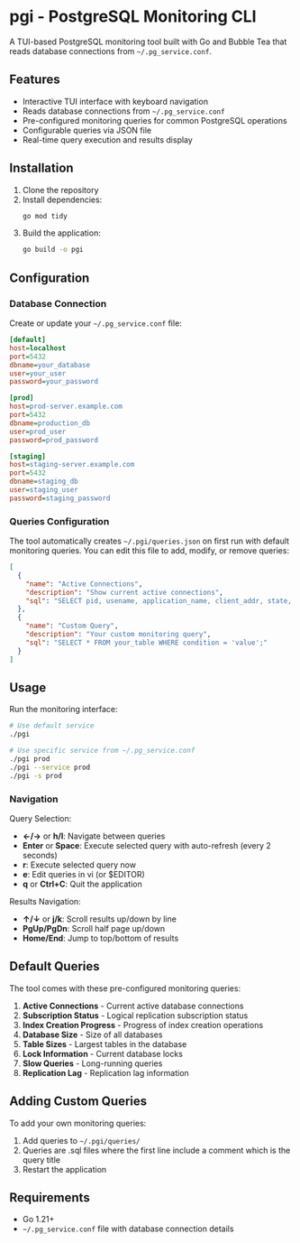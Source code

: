 # pgi - PostgreSQL Monitoring CLI

A TUI-based PostgreSQL monitoring tool built with Go and Bubble Tea that reads database connections from `~/.pg_service.conf`.

## Features

- Interactive TUI interface with keyboard navigation
- Reads database connections from `~/.pg_service.conf`
- Pre-configured monitoring queries for common PostgreSQL operations
- Configurable queries via JSON file
- Real-time query execution and results display

## Installation

1. Clone the repository
2. Install dependencies:
   ```bash
   go mod tidy
   ```
3. Build the application:
   ```bash
   go build -o pgi
   ```

## Configuration

### Database Connection

Create or update your `~/.pg_service.conf` file:

```ini
[default]
host=localhost
port=5432
dbname=your_database
user=your_user
password=your_password

[prod]
host=prod-server.example.com
port=5432
dbname=production_db
user=prod_user
password=prod_password

[staging]
host=staging-server.example.com
port=5432
dbname=staging_db
user=staging_user
password=staging_password
```

### Queries Configuration

The tool automatically creates `~/.pgi/queries.json` on first run with default monitoring queries. You can edit this file to add, modify, or remove queries:

```json
[
  {
    "name": "Active Connections",
    "description": "Show current active connections",
    "sql": "SELECT pid, usename, application_name, client_addr, state, query_start, state_change FROM pg_stat_activity WHERE state IS NOT NULL ORDER BY query_start DESC;"
  },
  {
    "name": "Custom Query",
    "description": "Your custom monitoring query",
    "sql": "SELECT * FROM your_table WHERE condition = 'value';"
  }
]
```

## Usage

Run the monitoring interface:

```bash
# Use default service
./pgi

# Use specific service from ~/.pg_service.conf
./pgi prod
./pgi --service prod
./pgi -s prod
```

### Navigation

Query Selection:
- **←/→** or **h/l**: Navigate between queries
- **Enter** or **Space**: Execute selected query with auto-refresh (every 2 seconds)
- **r**: Execute selected query now
- **e**: Edit queries in vi (or $EDITOR)
- **q** or **Ctrl+C**: Quit the application

Results Navigation:
- **↑/↓** or **j/k**: Scroll results up/down by line
- **PgUp/PgDn**: Scroll half page up/down
- **Home/End**: Jump to top/bottom of results

## Default Queries

The tool comes with these pre-configured monitoring queries:

1. **Active Connections** - Current active database connections
2. **Subscription Status** - Logical replication subscription status
3. **Index Creation Progress** - Progress of index creation operations
4. **Database Size** - Size of all databases
5. **Table Sizes** - Largest tables in the database
6. **Lock Information** - Current database locks
7. **Slow Queries** - Long-running queries
8. **Replication Lag** - Replication lag information

## Adding Custom Queries

To add your own monitoring queries:

1. Add queries to `~/.pgi/queries/`
2. Queries are .sql files where the first line include a comment which is the query title
3. Restart the application

## Requirements

- Go 1.21+
- `~/.pg_service.conf` file with database connection details
